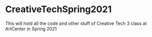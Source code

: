 # CreativeTechSpring2021
This will hold all the code and other stuff of Creative Tech 3 class at ArtCenter in Spring 2021
